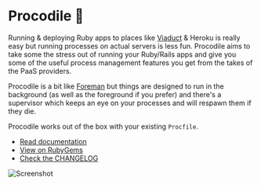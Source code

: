# Procodile 🐊

Running & deploying Ruby apps to places like [Viaduct](https://viaduct.io) & Heroku is really easy but running processes on actual servers is less fun. Procodile aims to take some the stress out of running your Ruby/Rails apps and give you some of the useful process management features you get from the takes of the PaaS providers.

Procodile is a bit like [Foreman](https://github.com/ddollar/foreman) but things are designed to run in the background (as well as the foreground if you prefer) and there's a supervisor which keeps an eye on your processes and will respawn them if they die.

Procodile works out of the box with your existing `Procfile`.

* [Read documentation](https://github.com/adamcooke/procodile/wiki)
* [View on RubyGems](https://rubygems.org/gems/procodile)
* [Check the CHANGELOG](https://github.com/adamcooke/procodile/blob/master/CHANGELOG.md)

![Screenshot](https://share.adam.ac/16/cAZRKUM7.png)
